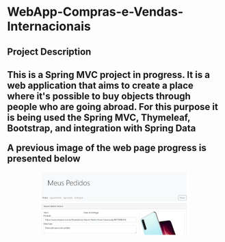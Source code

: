 # WebApp-Compras-e-Vendas-Internacionais

<h2>Project Description<h2>
<p>This is a Spring MVC project in progress. It is a web application that aims to create a place 
where it's possible to buy objects through people who are going abroad.
For this purpose it is being used the Spring MVC, Thymeleaf, Bootstrap, and integration with Spring Data<p>
<p> A previous image of the web page progress is presented below<p>

<p align="center">
  <img src="src/main/resources/static/img/web_page_img.PNG" width="350"
</p>


